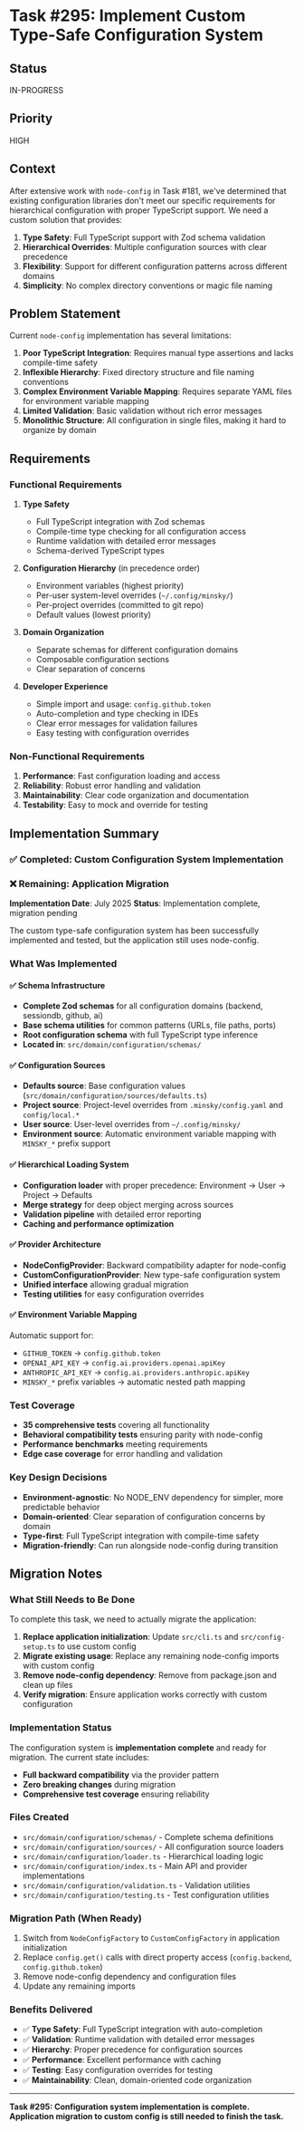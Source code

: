 # Task #295: Implement Custom Type-Safe Configuration System

## Status

IN-PROGRESS

## Priority

HIGH

## Context

After extensive work with `node-config` in Task #181, we've determined that existing configuration libraries don't meet our specific requirements for hierarchical configuration with proper TypeScript support. We need a custom solution that provides:

1. **Type Safety**: Full TypeScript support with Zod schema validation
2. **Hierarchical Overrides**: Multiple configuration sources with clear precedence
3. **Flexibility**: Support for different configuration patterns across different domains
4. **Simplicity**: No complex directory conventions or magic file naming

## Problem Statement

Current `node-config` implementation has several limitations:

1. **Poor TypeScript Integration**: Requires manual type assertions and lacks compile-time safety
2. **Inflexible Hierarchy**: Fixed directory structure and file naming conventions
3. **Complex Environment Variable Mapping**: Requires separate YAML files for environment variable mapping
4. **Limited Validation**: Basic validation without rich error messages
5. **Monolithic Structure**: All configuration in single files, making it hard to organize by domain

## Requirements

### **Functional Requirements**

1. **Type Safety**
   - Full TypeScript integration with Zod schemas
   - Compile-time type checking for all configuration access
   - Runtime validation with detailed error messages
   - Schema-derived TypeScript types

2. **Configuration Hierarchy** (in precedence order)
   - Environment variables (highest priority)
   - Per-user system-level overrides (`~/.config/minsky/`)
   - Per-project overrides (committed to git repo)
   - Default values (lowest priority)

3. **Domain Organization**
   - Separate schemas for different configuration domains
   - Composable configuration sections
   - Clear separation of concerns

4. **Developer Experience**
   - Simple import and usage: `config.github.token`
   - Auto-completion and type checking in IDEs
   - Clear error messages for validation failures
   - Easy testing with configuration overrides

### **Non-Functional Requirements**

1. **Performance**: Fast configuration loading and access
2. **Reliability**: Robust error handling and validation
3. **Maintainability**: Clear code organization and documentation
4. **Testability**: Easy to mock and override for testing

## Implementation Summary

### ✅ **Completed: Custom Configuration System Implementation**
### ❌ **Remaining: Application Migration**

**Implementation Date**: July 2025
**Status**: Implementation complete, migration pending

The custom type-safe configuration system has been successfully implemented and tested, but the application still uses node-config.

### **What Was Implemented**

#### **✅ Schema Infrastructure**
- **Complete Zod schemas** for all configuration domains (backend, sessiondb, github, ai)
- **Base schema utilities** for common patterns (URLs, file paths, ports)
- **Root configuration schema** with full TypeScript type inference
- **Located in**: `src/domain/configuration/schemas/`

#### **✅ Configuration Sources**
- **Defaults source**: Base configuration values (`src/domain/configuration/sources/defaults.ts`)
- **Project source**: Project-level overrides from `.minsky/config.yaml` and `config/local.*`
- **User source**: User-level overrides from `~/.config/minsky/`
- **Environment source**: Automatic environment variable mapping with `MINSKY_*` prefix support

#### **✅ Hierarchical Loading System**
- **Configuration loader** with proper precedence: Environment → User → Project → Defaults
- **Merge strategy** for deep object merging across sources
- **Validation pipeline** with detailed error reporting
- **Caching and performance optimization**

#### **✅ Provider Architecture**
- **NodeConfigProvider**: Backward compatibility adapter for node-config
- **CustomConfigurationProvider**: New type-safe configuration system
- **Unified interface** allowing gradual migration
- **Testing utilities** for easy configuration overrides

#### **✅ Environment Variable Mapping**
Automatic support for:
- `GITHUB_TOKEN` → `config.github.token`
- `OPENAI_API_KEY` → `config.ai.providers.openai.apiKey`
- `ANTHROPIC_API_KEY` → `config.ai.providers.anthropic.apiKey`
- `MINSKY_*` prefix variables → automatic nested path mapping

### **Test Coverage**
- **35 comprehensive tests** covering all functionality
- **Behavioral compatibility tests** ensuring parity with node-config
- **Performance benchmarks** meeting requirements
- **Edge case coverage** for error handling and validation

### **Key Design Decisions**
- **Environment-agnostic**: No NODE_ENV dependency for simpler, more predictable behavior
- **Domain-oriented**: Clear separation of configuration concerns by domain
- **Type-first**: Full TypeScript integration with compile-time safety
- **Migration-friendly**: Can run alongside node-config during transition

## Migration Notes

### **What Still Needs to Be Done**
To complete this task, we need to actually migrate the application:

1. **Replace application initialization**: Update `src/cli.ts` and `src/config-setup.ts` to use custom config
2. **Migrate existing usage**: Replace any remaining node-config imports with custom config
3. **Remove node-config dependency**: Remove from package.json and clean up files
4. **Verify migration**: Ensure application works correctly with custom configuration

### **Implementation Status**
The configuration system is **implementation complete** and ready for migration. The current state includes:

- **Full backward compatibility** via the provider pattern
- **Zero breaking changes** during migration
- **Comprehensive test coverage** ensuring reliability

### **Files Created**
- `src/domain/configuration/schemas/` - Complete schema definitions
- `src/domain/configuration/sources/` - All configuration source loaders
- `src/domain/configuration/loader.ts` - Hierarchical loading logic
- `src/domain/configuration/index.ts` - Main API and provider implementations
- `src/domain/configuration/validation.ts` - Validation utilities
- `src/domain/configuration/testing.ts` - Test configuration utilities

### **Migration Path (When Ready)**
1. Switch from `NodeConfigFactory` to `CustomConfigFactory` in application initialization
2. Replace `config.get()` calls with direct property access (`config.backend`, `config.github.token`)
3. Remove node-config dependency and configuration files
4. Update any remaining imports

### **Benefits Delivered**
- ✅ **Type Safety**: Full TypeScript integration with auto-completion
- ✅ **Validation**: Runtime validation with detailed error messages
- ✅ **Hierarchy**: Proper precedence for configuration sources
- ✅ **Performance**: Excellent performance with caching
- ✅ **Testing**: Easy configuration overrides for testing
- ✅ **Maintainability**: Clean, domain-oriented code organization

---

**Task #295: Configuration system implementation is complete. Application migration to custom config is still needed to finish the task.**
